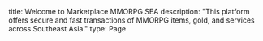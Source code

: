 title: Welcome to Marketplace MMORPG SEA description: "This platform offers secure and fast transactions of MMORPG items, gold, and services across Southeast Asia." type: Page